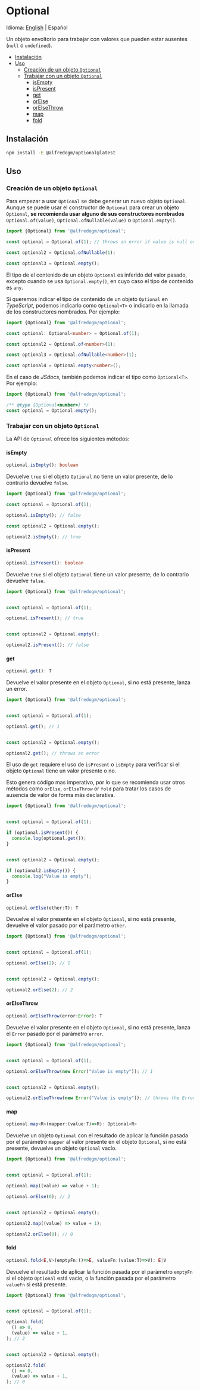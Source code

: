 # Optional

Idioma: [English](readme.md) | Español

Un objeto envoltorio para trabajar con valores que pueden estar ausentes (`null` o `undefined`).

- [Instalación](#instalación)
- [Uso](#uso)
  - [Creación de un objeto `Optional`](#creación-de-un-objeto-optional)
  - [Trabajar con un objeto `Optional`](#trabajar-con-un-objeto-optional)
    - [isEmpty](#isempty)
    - [isPresent](#ispresent)
    - [get](#get)
    - [orElse](#orelse)
    - [orElseThrow](#orelsethrow)
    - [map](#map)
    - [fold](#fold)

## Instalación

```bash
npm install -E @alfredogm/optional@latest
```

## Uso

### Creación de un objeto `Optional`

Para empezar a usar `Optional` se debe generar un nuevo objeto `Optional`. Aunque se puede usar el constructor de `Optional` para crear un objeto `Optional`, **se recomienda usar alguno de sus constructores nombrados** `Optional.of(value)`, `Optional.ofNullable(value)` o `Optional.empty()`.

```js
import {Optional} from '@alfredogm/optional';

const optional = Optional.of(1); // throws an error if value is null or undefined

const optional2 = Optional.ofNullable(1);

const optional3 = Optional.empty();
```

El tipo de el contenido de un objeto `Optional` es inferido del valor pasado, excepto cuando se usa  `Optional.empty()`, en cuyo caso el tipo de contenido es `any`.

Si queremos indicar el tipo de contenido de un objeto `Optional` en *TypeScript*, podemos indicarlo como `Optional<T>` o indicarlo en la llamada de los constructores nombrados. Por ejemplo:

```ts
import {Optional} from '@alfredogm/optional';

const optional: Optional<number> = Optional.of(1);

const optional2 = Optional.of<number>(1);

const optional3 = Optional.ofNullable<number>(1);

const optional4 = Optional.empty<number>();
```

En el caso de *JSdocs*, también podemos indicar el tipo como `Optional<T>`. Por ejemplo:

```js
import {Optional} from '@alfredogm/optional';

/** @type {Optional<number>} */
const optional = Optional.empty();
```

### Trabajar con un objeto `Optional`

La API de `Optional` ofrece los siguientes métodos:

#### isEmpty

```ts
optional.isEmpty(): boolean
```

Devuelve `true` si el objeto `Optional` no tiene un valor presente, de lo contrario devuelve `false`.

```js
import {Optional} from '@alfredogm/optional';

const optional = Optional.of(1);

optional.isEmpty(); // false

const optional2 = Optional.empty();

optional2.isEmpty(); // true
```

#### isPresent

```ts
optional.isPresent(): boolean
```

Devuelve `true` si el objeto `Optional` tiene un valor presente, de lo contrario devuelve `false`.

```js
import {Optional} from '@alfredogm/optional';


const optional = Optional.of(1);

optional.isPresent(); // true


const optional2 = Optional.empty();

optional2.isPresent(); // false
```

#### get

```ts
optional.get(): T
```

Devuelve el valor presente en el objeto `Optional`, si no está presente, lanza un error.

```js
import {Optional} from '@alfredogm/optional';


const optional = Optional.of(1);

optional.get(); // 1


const optional2 = Optional.empty();

optional2.get(); // throws an error
```

El uso de `get` requiere el uso de `isPresent` o `isEmpty` para verificar si el objeto `Optional` tiene un valor presente o no.

Esto genera código mas imperativo, por lo que se recomienda usar otros métodos como `orElse`, `orElseThrow` or `fold` para tratar los casos de ausencia de valor de forma más declarativa.

```js
import {Optional} from '@alfredogm/optional';


const optional = Optional.of(1);

if (optional.isPresent()) {
  console.log(optional.get());
}


const optional2 = Optional.empty();

if (optional2.isEmpty()) {
  console.log("Value is empty");
}
```

#### orElse

```ts
optional.orElse(other:T): T
```

Devuelve el valor presente en el objeto `Optional`, si no está presente, devuelve el valor pasado por el parámetro `other`.

```js
import {Optional} from '@alfredogm/optional';


const optional = Optional.of(1);

optional.orElse(2); // 1


const optional2 = Optional.empty();

optional2.orElse(2); // 2
```

#### orElseThrow

```ts
optional.orElseThrow(error:Error): T
```

Devuelve el valor presente en el objeto `Optional`, si no está presente, lanza el `Error` pasado por el parámetro `error`.

```js
import {Optional} from '@alfredogm/optional';


const optional = Optional.of(1);

optional.orElseThrow(new Error("Value is empty")); // 1


const optional2 = Optional.empty();

optional2.orElseThrow(new Error("Value is empty")); // throws the Error
```

#### map

```ts
optional.map<R>(mapper:(value:T)=>R): Optional<R> 
```

Devuelve un objeto `Optional` con el resultado de aplicar la función pasada por el parámetro `mapper` al valor presente en el objeto `Optional`, si no está presente, devuelve un objeto `Optional` vacío.

```js
import {Optional} from '@alfredogm/optional';


const optional = Optional.of(1);

optional.map((value) => value + 1);

optional.orElse(0); // 2


const optional2 = Optional.empty();

optional2.map((value) => value + 1);

optional2.orElse(0); // 0
```

#### fold

```ts
optional.fold<E,V>(emptyFn:()=>E, valueFn:(value:T)=>V): E|V
```

Devuelve el resultado de aplicar la función pasada por el parámetro `emptyFn` si el objeto `Optional` está vacío, o la función pasada por el parámetro `valueFn` si está presente.

```js
import {Optional} from '@alfredogm/optional';


const optional = Optional.of(1);

optional.fold(
  () => 0,
  (value) => value + 1,
); // 2


const optional2 = Optional.empty();

optional2.fold(
  () => 0,
  (value) => value + 1,
); // 0
```
